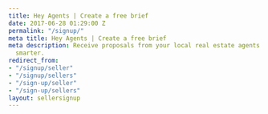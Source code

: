 ```yaml
---
title: Hey Agents | Create a free brief
date: 2017-06-28 01:29:00 Z
permalink: "/signup/"
meta title: Hey Agents | Create a free brief
meta description: Receive proposals from your local real estate agents. Start searching,
  smarter.
redirect_from:
- "/signup/seller"
- "/signup/sellers"
- "/sign-up/seller"
- "/sign-up/sellers"
layout: sellersignup
---
```


